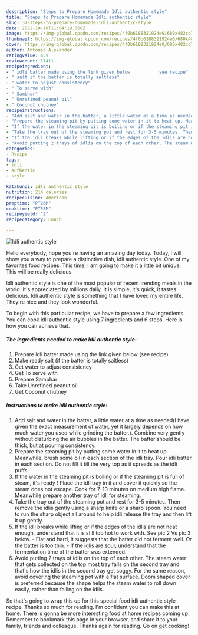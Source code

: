 ```yaml
---
description: "Steps to Prepare Homemade Idli authentic style"
title: "Steps to Prepare Homemade Idli authentic style"
slug: 37-steps-to-prepare-homemade-idli-authentic-style
date: 2022-10-10T11:04:19.368Z
image: https://img-global.cpcdn.com/recipes/4f0b6188321924e0/680x482cq70/idli-authentic-style-recipe-main-photo.jpg
thumbnail: https://img-global.cpcdn.com/recipes/4f0b6188321924e0/680x482cq70/idli-authentic-style-recipe-main-photo.jpg
cover: https://img-global.cpcdn.com/recipes/4f0b6188321924e0/680x482cq70/idli-authentic-style-recipe-main-photo.jpg
author: Antonio Alexander
ratingvalue: 4.9
reviewcount: 17411
recipeingredient:
- " idli batter made using the link given below           see recipe"
- " salt if the batter is totally saltless"
- " water to adjust consistency"
- " To serve with"
- " Sambhar"
- " Unrefined peanut oil"
- " Coconut chutney"
recipeinstructions:
- "Add salt and water in the batter, a little water at a time as needed(I have given the exact measurement of water, yet it largely depends on how much water you used while grinding the batter.). Combine very gently without disturbing the air bubbles in the batter. The batter should be thick, but at pouring consistency."
- "Prepare the steaming pit by putting some water in it to heat up. Meanwhile, brush some oil in each section of the idli tray. Pour idli batter in each section. Do not fill it till the very top as it spreads as the idli puffs."
- "If the water in the steaming pit is boiling or if the steaming pit is full of steam, it&#39;s ready ! Place the idli tray in it and cover it quickly so the steam does not escape. Cook for 7-10 minutes on medium high flame. Meanwhile prepare another tray of idli for steaming."
- "Take the tray out of the steaming pot and rest for 3-5 minutes. Then remove the idlis gently using a sharp knife or a sharp spoon. You need to run the sharp object all around to help idli release the tray and then lift it up gently."
- "If the idli breaks while lifting or if the edges of the idlis are not neat enough, understand that it is still too hot to work with. See pic 2 Vs pic 3 below.  Flat and hard, it suggests that the batter did not ferment well. Or the batter is too thin.  If the idlis are sour, understand that the fermentation time of the batter was extended."
- "Avoid putting 2 trays of idlis on the top of each other. The steam water that gets collected on the top most tray falls on the second tray and that&#39;s how the idlis in the second tray get soggy. For the same reason, avoid covering the steaming pot with a flat surface. Doom shaped cover is preferred because the shape helps the steam water to roll down easily, rather than falling on the idlis."
categories:
- Recipe
tags:
- idli
- authentic
- style

katakunci: idli authentic style 
nutrition: 214 calories
recipecuisine: American
preptime: "PT26M"
cooktime: "PT53M"
recipeyield: "2"
recipecategory: Lunch

---
```



![Idli authentic style](https://img-global.cpcdn.com/recipes/4f0b6188321924e0/680x482cq70/idli-authentic-style-recipe-main-photo.jpg)

Hello everybody, hope you're having an amazing day today. Today, I will show you a way to prepare a distinctive dish, idli authentic style. One of my favorites food recipes. This time, I am going to make it a little bit unique. This will be really delicious.



Idli authentic style is one of the most popular of recent trending meals in the world. It's appreciated by millions daily. It is simple, it's quick, it tastes delicious. Idli authentic style is something that I have loved my entire life. They're nice and they look wonderful.


To begin with this particular recipe, we have to prepare a few ingredients. You can cook idli authentic style using 7 ingredients and 6 steps. Here is how you can achieve that.

<!--inarticleads1-->

##### The ingredients needed to make Idli authentic style:

1. Prepare  idli batter made using the link given below           (see recipe)
1. Make ready  salt (if the batter is totally saltless)
1. Get  water to adjust consistency
1. Get  To serve with
1. Prepare  Sambhar
1. Take  Unrefined peanut oil
1. Get  Coconut chutney




<!--inarticleads2-->

##### Instructions to make Idli authentic style:

1. Add salt and water in the batter, a little water at a time as needed(I have given the exact measurement of water, yet it largely depends on how much water you used while grinding the batter.). Combine very gently without disturbing the air bubbles in the batter. The batter should be thick, but at pouring consistency.
1. Prepare the steaming pit by putting some water in it to heat up. Meanwhile, brush some oil in each section of the idli tray. Pour idli batter in each section. Do not fill it till the very top as it spreads as the idli puffs.
1. If the water in the steaming pit is boiling or if the steaming pit is full of steam, it&#39;s ready ! Place the idli tray in it and cover it quickly so the steam does not escape. Cook for 7-10 minutes on medium high flame. Meanwhile prepare another tray of idli for steaming.
1. Take the tray out of the steaming pot and rest for 3-5 minutes. Then remove the idlis gently using a sharp knife or a sharp spoon. You need to run the sharp object all around to help idli release the tray and then lift it up gently.
1. If the idli breaks while lifting or if the edges of the idlis are not neat enough, understand that it is still too hot to work with. See pic 2 Vs pic 3 below. -  Flat and hard, it suggests that the batter did not ferment well. Or the batter is too thin. -  If the idlis are sour, understand that the fermentation time of the batter was extended.
1. Avoid putting 2 trays of idlis on the top of each other. The steam water that gets collected on the top most tray falls on the second tray and that&#39;s how the idlis in the second tray get soggy. For the same reason, avoid covering the steaming pot with a flat surface. Doom shaped cover is preferred because the shape helps the steam water to roll down easily, rather than falling on the idlis.




So that's going to wrap this up for this special food idli authentic style recipe. Thanks so much for reading. I'm confident you can make this at home. There is gonna be more interesting food at home recipes coming up. Remember to bookmark this page in your browser, and share it to your family, friends and colleague. Thanks again for reading. Go on get cooking!
